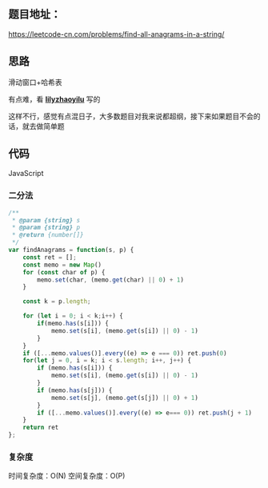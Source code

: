 ## 题目地址：

https://leetcode-cn.com/problems/find-all-anagrams-in-a-string/



## 思路

滑动窗口+哈希表

有点难，看 **[lilyzhaoyilu](https://github.com/lilyzhaoyilu)** 写的

这样不行，感觉有点混日子，大多数题目对我来说都超纲，接下来如果题目不会的话，就去做简单题



## 代码

JavaScript

### 二分法

```javascript
/**
 * @param {string} s
 * @param {string} p
 * @return {number[]}
 */
var findAnagrams = function(s, p) {
    const ret = [];
    const memo = new Map()
    for (const char of p) {
        memo.set(char, (memo.get(char) || 0) + 1)
    }

    const k = p.length;

    for (let i = 0; i < k;i++) {
        if(memo.has(s[i])) {
            memo.set(s[i], (memo.get(s[i]) || 0) - 1)
        }
    }
    if ([...memo.values()].every((e) => e === 0)) ret.push(0)
    for(let j = 0, i = k; i < s.length; i++, j++) {
        if (memo.has(s[i])) {
            memo.set(s[i], (memo.get(s[i]) || 0) - 1)
        }
        if (memo.has(s[j])) {
            memo.set(s[j], (memo.get(s[j]) || 0) + 1)
        }
        if ([...memo.values()].every((e) => e=== 0)) ret.push(j + 1)
    }
    return ret
};
```



### 复杂度

时间复杂度：O(N)
空间复杂度：O(P)


